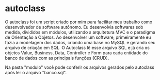 # autoclass
O autoclass foi um script criado por mim para facilitar meu trabalho como desenvolvedor de software autônomo. Eu desenvolvia softwares sob medida, divididos em módulos, utilizando a arquitetura MVC e o paradigma de Orientação a Objetos.  Ao desenvolver um software, primeiramente eu fazia a modelagem dos dados, criando uma base no MySQL e gerando seu arquivo de criação em SQL.  O Autoclass lê esse arquivo SQL e já cria os objetos Value, Business, Data, Controller e Form para cada entidade do banco de dados com as principais funções (CRUD).

Na pasta "modulo" você pode conferir os arquivos gerados pelo autoclass após ler o arquivo "banco.sql".
